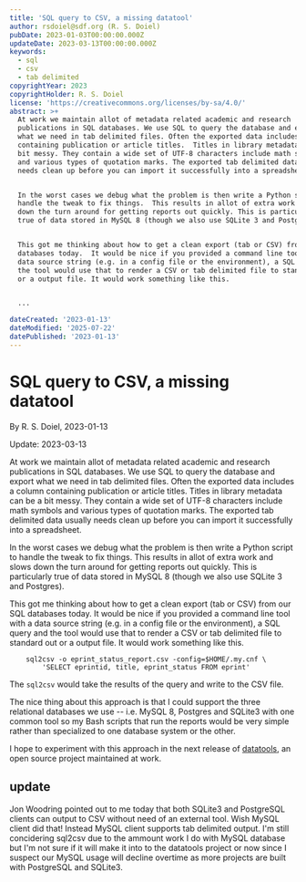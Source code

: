 ```yaml
---
title: 'SQL query to CSV, a missing datatool'
author: rsdoiel@sdf.org (R. S. Doiel)
pubDate: 2023-01-03T00:00:00.000Z
updateDate: 2023-03-13T00:00:00.000Z
keywords:
  - sql
  - csv
  - tab delimited
copyrightYear: 2023
copyrightHolder: R. S. Doiel
license: 'https://creativecommons.org/licenses/by-sa/4.0/'
abstract: >+
  At work we maintain allot of metadata related academic and research
  publications in SQL databases. We use SQL to query the database and export
  what we need in tab delimited files. Often the exported data includes a column
  containing publication or article titles.  Titles in library metadata can be a
  bit messy. They contain a wide set of UTF-8 characters include math symbols
  and various types of quotation marks. The exported tab delimited data usually
  needs clean up before you can import it successfully into a spreadsheet.


  In the worst cases we debug what the problem is then write a Python script to
  handle the tweak to fix things.  This results in allot of extra work and slows
  down the turn around for getting reports out quickly. This is particularly
  true of data stored in MySQL 8 (though we also use SQLite 3 and Postgres).


  This got me thinking about how to get a clean export (tab or CSV) from our SQL
  databases today.  It would be nice if you provided a command line tool with a
  data source string (e.g. in a config file or the environment), a SQL query and
  the tool would use that to render a CSV or tab delimited file to standard out
  or a output file. It would work something like this.


  ...

dateCreated: '2023-01-13'
dateModified: '2025-07-22'
datePublished: '2023-01-13'
---
```


# SQL query to CSV, a missing datatool

By R. S. Doiel, 2023-01-13

Update: 2023-03-13

At work we maintain allot of metadata related academic and research publications in SQL databases. We use SQL to query the database and export what we need in tab delimited files. Often the exported data includes a column containing publication or article titles.  Titles in library metadata can be a bit messy. They contain a wide set of UTF-8 characters include math symbols and various types of quotation marks. The exported tab delimited data usually needs clean up before you can import it successfully into a spreadsheet.

In the worst cases we debug what the problem is then write a Python script to handle the tweak to fix things.  This results in allot of extra work and slows down the turn around for getting reports out quickly. This is particularly true of data stored in MySQL 8 (though we also use SQLite 3 and Postgres).

This got me thinking about how to get a clean export (tab or CSV) from our SQL databases today.  It would be nice if you provided a command line tool with a data source string (e.g. in a config file or the environment), a SQL query and the tool would use that to render a CSV or tab delimited file to standard out or a output file. It would work something like this.

```
    sql2csv -o eprint_status_report.csv -config=$HOME/.my.cnf \
	    'SELECT eprintid, title, eprint_status FROM eprint' 
```

The `sql2csv` would take the results of the query and write to the CSV file.

The nice thing about this approach is that I could support the three relational databases we use -- i.e. MySQL 8, Postgres and SQLite3 with one common tool so my Bash scripts that run the reports would be very simple rather than specialized to one database system or the other.

I hope to experiment with this approach in the next release of [datatools](https://github.com/caltechlibrary/datatools), an open source project maintained at work.

## update

Jon Woodring pointed out to me today that both SQLite3 and PostgreSQL clients can output to CSV without need of an external tool. Wish MySQL client did that! Instead MySQL client supports tab delimited output. I'm still concidering sql2csv due to the ammount work I do with MySQL database but I'm not sure if it will make it into to the datatools project or now since I suspect our MySQL usage will decline overtime as more projects are built with PostgreSQL and SQLite3.